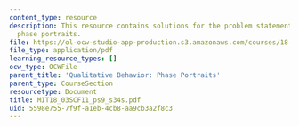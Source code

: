 ```yaml
---
content_type: resource
description: This resource contains solutions for the problem statements related to
  phase portraits.
file: https://ol-ocw-studio-app-production.s3.amazonaws.com/courses/18-03sc-differential-equations-fall-2011/5598e7557f9fa1eb4cb8aa9cb3a2f8c3_MIT18_03SCF11_ps9_s34s.pdf
file_type: application/pdf
learning_resource_types: []
ocw_type: OCWFile
parent_title: 'Qualitative Behavior: Phase Portraits'
parent_type: CourseSection
resourcetype: Document
title: MIT18_03SCF11_ps9_s34s.pdf
uid: 5598e755-7f9f-a1eb-4cb8-aa9cb3a2f8c3
---
```


